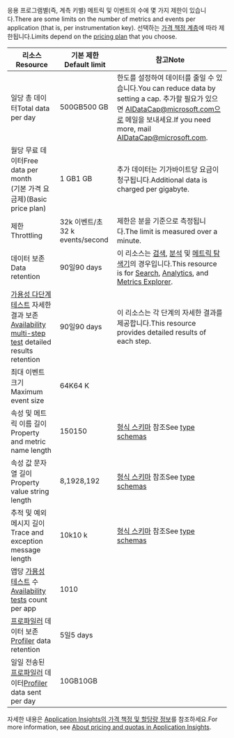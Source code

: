 <span data-ttu-id="1c0de-101">응용 프로그램별(즉, 계측 키별) 메트릭 및 이벤트의 수에 몇 가지 제한이 있습니다.</span><span class="sxs-lookup"><span data-stu-id="1c0de-101">There are some limits on the number of metrics and events per application (that is, per instrumentation key).</span></span> <span data-ttu-id="1c0de-102">선택하는 [가격 책정 계층](https://azure.microsoft.com/pricing/details/application-insights/)에 따라 제한됩니다.</span><span class="sxs-lookup"><span data-stu-id="1c0de-102">Limits depend on the [pricing plan](https://azure.microsoft.com/pricing/details/application-insights/) that you choose.</span></span>

| <span data-ttu-id="1c0de-103">**리소스**</span><span class="sxs-lookup"><span data-stu-id="1c0de-103">**Resource**</span></span> | <span data-ttu-id="1c0de-104">**기본 제한**</span><span class="sxs-lookup"><span data-stu-id="1c0de-104">**Default limit**</span></span> | <span data-ttu-id="1c0de-105">**참고**</span><span class="sxs-lookup"><span data-stu-id="1c0de-105">**Note**</span></span>
| --- | --- | --- |
| <span data-ttu-id="1c0de-106">일당 총 데이터</span><span class="sxs-lookup"><span data-stu-id="1c0de-106">Total data per day</span></span> | <span data-ttu-id="1c0de-107">500GB</span><span class="sxs-lookup"><span data-stu-id="1c0de-107">500 GB</span></span> | <span data-ttu-id="1c0de-108">한도를 설정하여 데이터를 줄일 수 있습니다.</span><span class="sxs-lookup"><span data-stu-id="1c0de-108">You can reduce data by setting a cap.</span></span> <span data-ttu-id="1c0de-109">추가할 필요가 있으면 AIDataCap@microsoft.com으로 메일을 보내세요.</span><span class="sxs-lookup"><span data-stu-id="1c0de-109">If you need more, mail AIDataCap@microsoft.com.</span></span>
| <span data-ttu-id="1c0de-110">월당 무료 데이터</span><span class="sxs-lookup"><span data-stu-id="1c0de-110">Free data per month</span></span><br/> <span data-ttu-id="1c0de-111">(기본 가격 요금제)</span><span class="sxs-lookup"><span data-stu-id="1c0de-111">(Basic price plan)</span></span> | <span data-ttu-id="1c0de-112">1 GB</span><span class="sxs-lookup"><span data-stu-id="1c0de-112">1 GB</span></span> | <span data-ttu-id="1c0de-113">추가 데이터는 기가바이트당 요금이 청구됩니다.</span><span class="sxs-lookup"><span data-stu-id="1c0de-113">Additional data is charged per gigabyte.</span></span>
| <span data-ttu-id="1c0de-114">제한</span><span class="sxs-lookup"><span data-stu-id="1c0de-114">Throttling</span></span> | <span data-ttu-id="1c0de-115">32k 이벤트/초</span><span class="sxs-lookup"><span data-stu-id="1c0de-115">32 k events/second</span></span> | <span data-ttu-id="1c0de-116">제한은 분을 기준으로 측정됩니다.</span><span class="sxs-lookup"><span data-stu-id="1c0de-116">The limit is measured over a minute.</span></span>
| <span data-ttu-id="1c0de-117">데이터 보존</span><span class="sxs-lookup"><span data-stu-id="1c0de-117">Data retention</span></span> | <span data-ttu-id="1c0de-118">90일</span><span class="sxs-lookup"><span data-stu-id="1c0de-118">90 days</span></span> | <span data-ttu-id="1c0de-119">이 리소스는 [검색](../articles/application-insights/app-insights-diagnostic-search.md), [분석](../articles/application-insights/app-insights-analytics.md) 및 [메트릭 탐색기](../articles/application-insights/app-insights-metrics-explorer.md)의 경우입니다.</span><span class="sxs-lookup"><span data-stu-id="1c0de-119">This resource is for [Search](../articles/application-insights/app-insights-diagnostic-search.md), [Analytics](../articles/application-insights/app-insights-analytics.md), and [Metrics Explorer](../articles/application-insights/app-insights-metrics-explorer.md).</span></span>
| <span data-ttu-id="1c0de-120">[가용성 다단계 테스트](../articles/application-insights/app-insights-monitor-web-app-availability.md#multi-step-web-tests) 자세한 결과 보존</span><span class="sxs-lookup"><span data-stu-id="1c0de-120">[Availability multi-step test](../articles/application-insights/app-insights-monitor-web-app-availability.md#multi-step-web-tests) detailed results retention</span></span> | <span data-ttu-id="1c0de-121">90일</span><span class="sxs-lookup"><span data-stu-id="1c0de-121">90 days</span></span> | <span data-ttu-id="1c0de-122">이 리소스는 각 단계의 자세한 결과를 제공합니다.</span><span class="sxs-lookup"><span data-stu-id="1c0de-122">This resource provides detailed results of each step.</span></span>
| <span data-ttu-id="1c0de-123">최대 이벤트 크기</span><span class="sxs-lookup"><span data-stu-id="1c0de-123">Maximum event size</span></span> | <span data-ttu-id="1c0de-124">64K</span><span class="sxs-lookup"><span data-stu-id="1c0de-124">64 K</span></span> | 
| <span data-ttu-id="1c0de-125">속성 및 메트릭 이름 길이</span><span class="sxs-lookup"><span data-stu-id="1c0de-125">Property and metric name length</span></span> | <span data-ttu-id="1c0de-126">150</span><span class="sxs-lookup"><span data-stu-id="1c0de-126">150</span></span> | <span data-ttu-id="1c0de-127">[형식 스키마](https://github.com/Microsoft/ApplicationInsights-Home/blob/master/EndpointSpecs/Schemas/Docs/) 참조</span><span class="sxs-lookup"><span data-stu-id="1c0de-127">See [type schemas](https://github.com/Microsoft/ApplicationInsights-Home/blob/master/EndpointSpecs/Schemas/Docs/)</span></span>
| <span data-ttu-id="1c0de-128">속성 값 문자열 길이</span><span class="sxs-lookup"><span data-stu-id="1c0de-128">Property value string length</span></span> | <span data-ttu-id="1c0de-129">8,192</span><span class="sxs-lookup"><span data-stu-id="1c0de-129">8,192</span></span> | <span data-ttu-id="1c0de-130">[형식 스키마](https://github.com/Microsoft/ApplicationInsights-Home/blob/master/EndpointSpecs/Schemas/Docs/) 참조</span><span class="sxs-lookup"><span data-stu-id="1c0de-130">See [type schemas](https://github.com/Microsoft/ApplicationInsights-Home/blob/master/EndpointSpecs/Schemas/Docs/)</span></span>
| <span data-ttu-id="1c0de-131">추적 및 예외 메시지 길이</span><span class="sxs-lookup"><span data-stu-id="1c0de-131">Trace and exception message length</span></span> | <span data-ttu-id="1c0de-132">10k</span><span class="sxs-lookup"><span data-stu-id="1c0de-132">10 k</span></span> | <span data-ttu-id="1c0de-133">[형식 스키마](https://github.com/Microsoft/ApplicationInsights-Home/blob/master/EndpointSpecs/Schemas/Docs/) 참조</span><span class="sxs-lookup"><span data-stu-id="1c0de-133">See [type schemas](https://github.com/Microsoft/ApplicationInsights-Home/blob/master/EndpointSpecs/Schemas/Docs/)</span></span>
| <span data-ttu-id="1c0de-134">앱당 [가용성 테스트](../articles/application-insights/app-insights-monitor-web-app-availability.md) 수</span><span class="sxs-lookup"><span data-stu-id="1c0de-134">[Availability tests](../articles/application-insights/app-insights-monitor-web-app-availability.md) count per app</span></span>  | <span data-ttu-id="1c0de-135">10</span><span class="sxs-lookup"><span data-stu-id="1c0de-135">10</span></span> |
| <span data-ttu-id="1c0de-136">[프로파일러](../articles/application-insights/app-insights-profiler.md) 데이터 보존</span><span class="sxs-lookup"><span data-stu-id="1c0de-136">[Profiler](../articles/application-insights/app-insights-profiler.md) data retention</span></span> | <span data-ttu-id="1c0de-137">5일</span><span class="sxs-lookup"><span data-stu-id="1c0de-137">5 days</span></span> |
| <span data-ttu-id="1c0de-138">일일 전송된 [프로파일러](../articles/application-insights/app-insights-profiler.md) 데이터</span><span class="sxs-lookup"><span data-stu-id="1c0de-138">[Profiler](../articles/application-insights/app-insights-profiler.md) data sent per day</span></span> | <span data-ttu-id="1c0de-139">10GB</span><span class="sxs-lookup"><span data-stu-id="1c0de-139">10GB</span></span> |

<span data-ttu-id="1c0de-140">자세한 내용은 [Application Insights의 가격 책정 및 할당량 정보](../articles/application-insights/app-insights-pricing.md)를 참조하세요.</span><span class="sxs-lookup"><span data-stu-id="1c0de-140">For more information, see [About pricing and quotas in Application Insights](../articles/application-insights/app-insights-pricing.md).</span></span>

